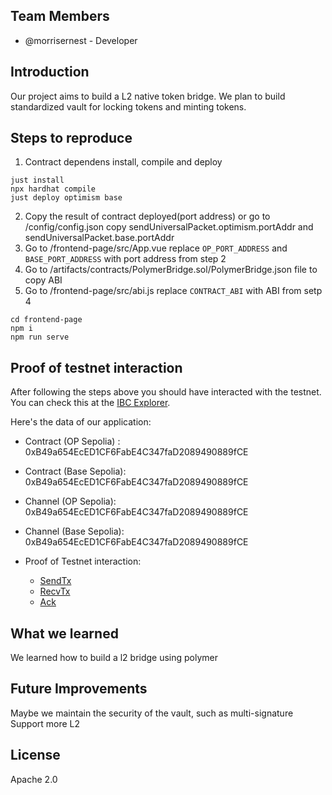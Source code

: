 ## Team Members

- @morrisernest - Developer


## Introduction

Our project aims to build a L2 native token bridge. We plan to build standardized vault for locking tokens and minting tokens.


## Steps to reproduce
1. Contract dependens install, compile and deploy
```
just install
npx hardhat compile
just deploy optimism base
```
2. Copy the result of contract deployed(port address) or go to /config/config.json copy sendUniversalPacket.optimism.portAddr and sendUniversalPacket.base.portAddr
3. Go to /frontend-page/src/App.vue replace `OP_PORT_ADDRESS` and `BASE_PORT_ADDRESS` with port address from step 2
4. Go to /artifacts/contracts/PolymerBridge.sol/PolymerBridge.json file to copy ABI
5. Go to /frontend-page/src/abi.js replace `CONTRACT_ABI` with ABI from setp 4
```
cd frontend-page
npm i
npm run serve
```


## Proof of testnet interaction

After following the steps above you should have interacted with the testnet. You can check this at the [IBC Explorer](https://explorer.ethdenver.testnet.polymer.zone/).

Here's the data of our application:

- Contract (OP Sepolia) : 0xB49a654EcED1CF6FabE4C347faD2089490889fCE
- Contract (Base Sepolia): 0xB49a654EcED1CF6FabE4C347faD2089490889fCE
- Channel (OP Sepolia): 0xB49a654EcED1CF6FabE4C347faD2089490889fCE
- Channel (Base Sepolia): 0xB49a654EcED1CF6FabE4C347faD2089490889fCE

- Proof of Testnet interaction:
    - [SendTx](https://optimism-sepolia.blockscout.com/tx/0xc6c487902b7823d7f5ca3091c989b81bcccfcb4d3766825bcd7e84ab75eb2ea8)
    - [RecvTx](https://base-sepolia.blockscout.com/tx/0xdd978624d563d32b9a009e6d0de124c90ed3f466970568399d2b68f812269eeb)
    - [Ack](https://base-sepolia.blockscout.com/tx/0xdd978624d563d32b9a009e6d0de124c90ed3f466970568399d2b68f812269eeb)

## What we learned

We learned how to build a l2 bridge using polymer

## Future Improvements
Maybe we maintain the security of the vault, such as multi-signature
Support more L2 

## License
Apache 2.0